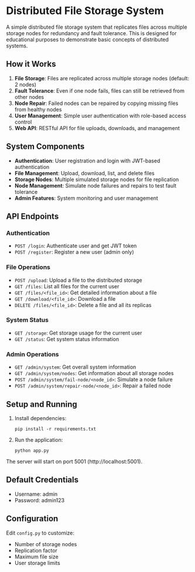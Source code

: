 # Distributed File Storage System

A simple distributed file storage system that replicates files across multiple storage nodes for redundancy and fault tolerance. This is designed for educational purposes to demonstrate basic concepts of distributed systems.

## How it Works

1. **File Storage**: Files are replicated across multiple storage nodes (default: 2 nodes)
2. **Fault Tolerance**: Even if one node fails, files can still be retrieved from other nodes
3. **Node Repair**: Failed nodes can be repaired by copying missing files from healthy nodes
4. **User Management**: Simple user authentication with role-based access control
5. **Web API**: RESTful API for file uploads, downloads, and management

## System Components

- **Authentication**: User registration and login with JWT-based authentication
- **File Management**: Upload, download, list, and delete files
- **Storage Nodes**: Multiple simulated storage nodes for file replication
- **Node Management**: Simulate node failures and repairs to test fault tolerance
- **Admin Features**: System monitoring and user management

## API Endpoints

### Authentication
- `POST /login`: Authenticate user and get JWT token
- `POST /register`: Register a new user (admin only)

### File Operations
- `POST /upload`: Upload a file to the distributed storage
- `GET /files`: List all files for the current user
- `GET /files/<file_id>`: Get detailed information about a file
- `GET /download/<file_id>`: Download a file
- `DELETE /files/<file_id>`: Delete a file and all its replicas

### System Status
- `GET /storage`: Get storage usage for the current user
- `GET /status`: Get system status information

### Admin Operations
- `GET /admin/system`: Get overall system information
- `GET /admin/system/nodes`: Get information about all storage nodes
- `POST /admin/system/fail-node/<node_id>`: Simulate a node failure
- `POST /admin/system/repair-node/<node_id>`: Repair a failed node

## Setup and Running

1. Install dependencies:
   ```
   pip install -r requirements.txt
   ```

2. Run the application:
   ```
   python app.py
   ```

The server will start on port 5001 (http://localhost:5001).

## Default Credentials

- Username: admin
- Password: admin123

## Configuration

Edit `config.py` to customize:
- Number of storage nodes
- Replication factor
- Maximum file size
- User storage limits 
